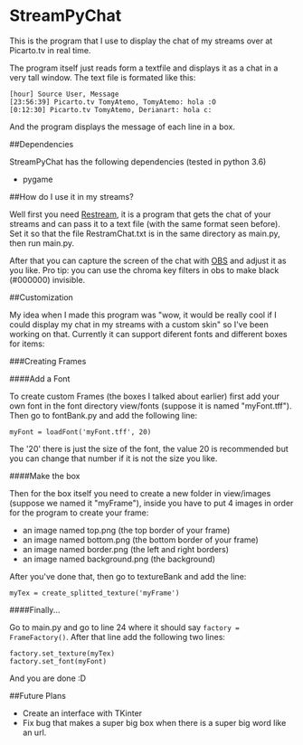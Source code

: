 # StreamPyChat

This is the program that I use to display the chat of my streams over at Picarto.tv in real time.

The program itself just reads form a textfile and displays it as a chat in a very tall window. The text file is formated like this:

```
[hour] Source User, Message
[23:56:39] Picarto.tv TomyAtemo, TomyAtemo: hola :O
[0:12:30] Picarto.tv TomyAtemo, Derianart: hola c:
```

And the program displays the message of each line in a box.

##Dependencies

StreamPyChat has the following dependencies (tested in python 3.6)

- pygame

##How do I use it in my streams?

Well first you need [Restream](https://restream.io), it is a program that gets the chat of your streams and can pass it to a text file (with the same format seen before). Set it so that the file RestramChat.txt is in the same directory as main.py, then run main.py.

After that you can capture the screen of the chat with [OBS](https://obsproject.com/) and adjust it as you like. Pro tip: you can use the chroma key filters in obs to make black (#000000) invisible. 

##Customization

My idea when I made this program was "wow, it would be really cool if I could display my chat in my streams with a custom skin" so I've been working on that. Currently it can support diferent fonts and different boxes for items:

###Creating Frames

####Add a Font

To create custom Frames (the boxes I talked about earlier) first add your own font in the font directory view/fonts (suppose it is named "myFont.tff"). Then go to fontBank.py and add the following line:

```myFont = loadFont('myFont.tff', 20)```

The '20' there is just the size of the font, the value 20 is recommended but you can change that number if it is not the size you like.

####Make the box

Then for the box itself you need to create a new folder in view/images (suppose we named it "myFrame"), inside you have to put 4 images in order for the program to create your frame:

- an image named top.png (the top border of your frame)
- an image named bottom.png (the bottom border of your frame)
- an image named border.png (the left and right borders)
- an image named background.png (the background)

After you've done that, then go to textureBank and add the line:

```myTex = create_splitted_texture('myFrame')```

####Finally...

Go to main.py and go to line 24 where it should say ```factory = FrameFactory()```. After that line add the following two lines:

```
factory.set_texture(myTex)
factory.set_font(myFont)
``` 

And you are done :D

##Future Plans

- Create an interface with TKinter
- Fix bug that makes a super big box when there is a super big word like an url.